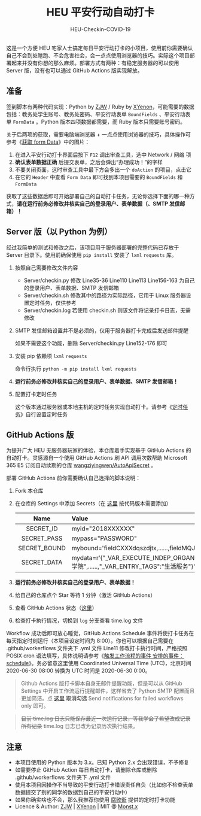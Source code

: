 <h1 align="center">HEU 平安行动自动打卡</h1>

<div align="center">HEU-Checkin-COVID-19</div></br>


这是一个方便 HEU 宅家人士搞定每日平安行动打卡的小项目，使用前你需要确认自己不会到处瞎跑、不会危害社会，会一点点使用浏览器的技巧。实际这个项目部署起来并没有你想的那么麻烦。部署方式有两种：有稳定服务器的可以使用 Server 版，没有也可以通过 GitHub Actions 版实现解放。

## 准备

签到脚本有两种代码实现：Python by [ZJW](https://zjw1.top/2020/03/10/auto_checkin_during_covid19_and_cas_sso_learning/) / Ruby by [XYenon](https://gist.github.com/XYenon/79317d63e7f769e5bdff5b595d709b65)，可能需要的数据包括：教务处学生账号、教务处密码、平安行动表单 `BoundFields` 、平安行动表单 `FormData` 。Python 版本四项数据都需要，而 Ruby 版本只需要账号密码。

关于后两项的获取，需要电脑端浏览器 + 一点点使用浏览器的技巧，具体操作可参考《[获取 form Data](https://monsterx.cn/tech/Auto-Checkin-COVID19.html#toc_1)》中的图片：

1. 在进入平安行动打卡界面后按下 `F12` 调出审查工具，选中 Network / 网络 项
2. **确认表单数据正确** 后提交表单，之后会弹出“办理成功！”的字样
3. 不要关闭页面，这时审查工具中最下方会多出一个 `doAction` 的项目，点击它
4. 在它的 `Header` 中查看 `Form Data` 即可找到本项目需要的 `BoundFields` 和 `FormData`

获取了这些数据后即可开始部署自己的自动打卡任务，无论你选择下面的哪一种方式，**请在运行前务必修改并核实自己的登录用户、表单数据（、SMTP 发信邮箱）！**

## Server 版（以 Python 为例）

经过我简单的测试和修改之后，该项目用于服务器部署的完整代码已存放于 Server 目录下。使用前确保使用 `pip install` 安装了 `lxml` `requests` 库。

1. 按照自己需要修改文件内容
   
   - Server/checkin.py 修改 Line35-36 Line110 Line113 Line156-163 为自己的登录用户、表单数据、SMTP 发信邮箱
   - Server/checkin.sh 修改其中的路径为实际路径，它用于 Linux 服务器设置定时任务，仅供参考
   - Server/checkin.log 若使用 checkin.sh 则该文件将记录打卡日志，无需修改

2. SMTP 发信邮箱设置并不是必须的，仅用于服务器打卡完成后发送邮件提醒
   
   如果不需要这个功能，删除 Server/checkin.py Line152-176 即可

3. 安装 pip 依赖项 `lxml` `requests`
   
   命令行执行 `python -m pip install lxml requests`

4. **运行前务必修改并核实自己的登录用户、表单数据、SMTP 发信邮箱！**
5. 配置打卡定时任务
   
   这个版本通过服务器或本地主机的定时任务实现自动打卡。请参考《[定时任务](https://monsterx.cn/tech/Auto-Checkin-COVID19.html#toc_7)》自行设置定时任务

## GitHub Actions 版

为提升广大 HEU 无服务器玩家的体验，本仓库着手实现基于 GitHub Actions 的自动打卡。灵感源自一个使用 GitHub Actions 刷 API 调用次数帮助 Microsoft 365 E5 订阅自动续期的仓库 [wangziyingwen/AutoApiSecret](https://github.com/wangziyingwen/AutoApiSecret) 。

部署 GitHub Actions 前你需要确认自己选择的脚本说明：

1. Fork 本仓库
2. 在仓库的 Settings 中添加 Secrets（在 [这里](https://github.com/monsterxcn/HEU-Checkin-COVID-19/settings/secrets) 按代码版本需要添加）
   
   | Name | Value | Version |
   |:----:|:------|:-------:|
   | SECRET_ID | myid="2018XXXXXX" | py rb |
   | SECRET_PASS | mypass="PASSWORD" | py rb |
   | SECRET_BOUND | mybound='fieldCXXXdqszdjtx,......,fieldMQJCRlxfs' | py |
   | SECRET_DATA | mydata=r'{"_VAR_EXECUTE_INDEP_ORGANIZE_Name":"XXX学院",......,"_VAR_ENTRY_TAGS":"生活服务"}' | py |

3. **运行前务必修改并核实自己的登录用户、表单数据！**
4. 给自己的仓库点个 Star 等待 1 分钟（激活 GitHub Actions）
5. 查看 GitHub Actions 状态（[这里](https://github.com/monsterxcn/HEU-Checkin-COVID-19/actions)）
6. 检查打卡执行情况，切换到 `log` 分支查看 time.log 文件

Workflow 成功后即可放心睡觉，GitHub Actions Schedule 事件将使打卡任务在每天指定时刻运行（本项目设定时间为 8:00）。你也可以根据自己需要在 .github/workerflows 文件夹下 .yml 文件 Line11 修改打卡执行时间，严格按照 POSIX cron 语法填写，具体说明请参考《[触发工作流程的事件 安排的事件：schedule](https://docs.github.com/cn/actions/reference/events-that-trigger-workflows#)》。务必留意这里使用 Coordinated Universal Time (UTC)，北京时间 2020-06-30 08:00 转换为 UTC 时间是 2020-06-30 0:00。

> Github Actions 版打卡脚本自身无邮件提醒功能，但是可以从 GitHub Settings 中开启工作流运行提醒邮件，这样省去了 Python SMTP 配置而且更加简洁。点 [这里](https://github.com/settings/notifications) **取消勾选** Send notifications for failed workflows only 即可。

> ~~目前 time.log 日志只能保存最近一次运行记录，等我学会了希望改成记录所有记录~~ time.log 日志已改为记录历次执行结果。

## 注意

 - 本项目使用的 Python 版本为 3.x。已知 Python 2.x 会出现错误，不予修复
 - 如需要停止 GitHub Action 每日自动打卡，请删除仓库或删除 .github/workerflows 文件夹下 .yml 文件
 - 使用本项目因操作不当导致的平安行动打卡错误责任自负（比如你不检查表单数据提交了别的同学的数据到自己的平安行动中）
 - 如果你确实啥也不会，那么我推荐你使用 [腐败街](https://www.fubaijie.cn) 提供的定时打卡功能
 - Licence & Author: [ZJW](https://zjw1.top) | [XYenon](https://xyenon.bid) | MIT @ [Monst.x](https://monsterx.cn)